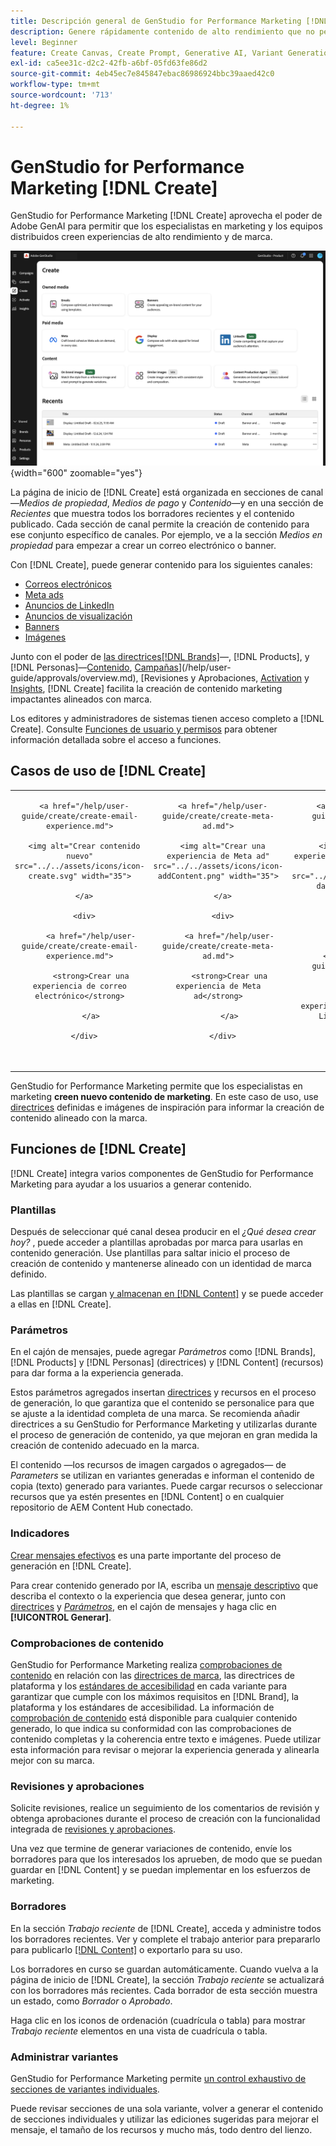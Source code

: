 ```yaml
---
title: Descripción general de GenStudio for Performance Marketing [!DNL Create]
description: Genere rápidamente contenido de alto rendimiento que no pertenezca a la marca con IA generativa en Adobe GenStudio for Performance Marketing [!DNL Create].
level: Beginner
feature: Create Canvas, Create Prompt, Generative AI, Variant Generation, Content Generation
exl-id: ca5ee31c-d2c2-42fb-a6bf-05fd63fe86d2
source-git-commit: 4eb45ec7e845847ebac86986924bbc39aaed42c0
workflow-type: tm+mt
source-wordcount: '713'
ht-degree: 1%

---
```


# GenStudio for Performance Marketing [!DNL Create]

GenStudio for Performance Marketing [!DNL Create] aprovecha el poder de Adobe GenAI para permitir que los especialistas en marketing y los equipos distribuidos creen experiencias de alto rendimiento y de marca.

![Crear inicio](/help/assets/create-home.png){width="600" zoomable="yes"}

La página de inicio de [!DNL Create] está organizada en secciones de canal—_Medios de propiedad_, _Medios de pago_ y _Contenido_—y en una sección de _Recientes_ que muestra todos los borradores recientes y el contenido publicado. Cada sección de canal permite la creación de contenido para ese conjunto específico de canales. Por ejemplo, ve a la sección _Medios en propiedad_ para empezar a crear un correo electrónico o banner.

Con [!DNL Create], puede generar contenido para los siguientes canales:

* [Correos electrónicos](email-experiences.md)
* [Meta ads](meta-experiences.md)
* [Anuncios de LinkedIn](linkedin-experiences.md)
* [Anuncios de visualización](display-ad-experiences.md)
* [Banners](banner-experiences.md)
* [Imágenes](generate-assets.md)

Junto con el poder de [las directrices[!DNL Brands]](/help/user-guide/guidelines/overview.md)—, [!DNL Products], y [!DNL Personas]—[Contenido](/help/user-guide/content/overview.md), [Campañas](/help/user-guide/campaigns/overview.md)](/help/user-guide/approvals/overview.md), [Revisiones y Aprobaciones, [Activation](/help/user-guide/activation/overview.md) y [Insights](/help/user-guide/insights/overview.md), [!DNL Create] facilita la creación de contenido marketing impactantes alineados con marca.

Los editores y administradores de sistemas tienen acceso completo a [!DNL Create]. Consulte [Funciones de usuario y permisos](/help/user-guide/user-roles.md) para obtener información detallada sobre el acceso a funciones.

## Casos de uso de [!DNL Create]

<table style="table-layout:fixed">

<tr style="border: 0;">

   <td align="center" valign="top" width="100">

      <a href="/help/user-guide/create/create-email-experience.md">

      <img alt="Crear contenido nuevo" src="../../assets/icons/icon-create.svg" width="35">

      </a>

      <div>

         <a href="/help/user-guide/create/create-email-experience.md">

         <strong>Crear una experiencia de correo electrónico</strong>

         </a>

      </div>

   </td>

   <td align="center" valign="top" width="100">

      <a href="/help/user-guide/create/create-meta-ad.md">

      <img alt="Crear una experiencia de Meta ad" src="../../assets/icons/icon-addContent.png" width="35">

      </a>

      <div>

         <a href="/help/user-guide/create/create-meta-ad.md">

         <strong>Crear una experiencia de Meta ad</strong>

         </a>

      </div>

   </td>

   <td align="center" valign="top" width="100">

      <a href="/help/user-guide/create/create-linkedin.md">

      <img alt="Crear una experiencia de publicidad de LinkedIn" src="../../assets/icons/icon-dataAnalytics.svg" width="35">

      </a>

      <div>

         <a href="/help/user-guide/create/create-linkedin.md">

         <strong>Crear una experiencia de anuncio de LinkedIn</strong>

         </a>

      </div>

   </td>

   <td align="center" valign="top" width="100">

      <a href="/help/user-guide/create/create-display-ad.md">

      <img alt="Crear una experiencia de anuncio en pantalla" src="../../assets/icons/icon-addTemplate.svg" width="35">

      </a>

      <div>

         <a href="/help/user-guide/create/create-display-ad.md">

         <strong>Crear una experiencia de anuncio en pantalla</strong>

         </a>

      </div>

   </td>

   <td align="center" valign="top" width="100">

      <a href="/help/user-guide/create/create-banner-experience.md">

      <img alt="Crear una banner experiencia" src="../../assets/icons/icon-search.png" width="35">

      </a>

      <div>

         <a href="/help/user-guide/create/create-banner-experience.md">

         <strong>Crear una experiencia de banner</strong>

         </a>

      </div>

   </td>

   <td align="center" valign="top" width="100">

      <a href="/help/user-guide/create/generate-assets.md">

      <img alt="Creación de imágenes" src="../../assets/icons/icon-asset.svg" width="35">

      </a>

      <div>

         <a href="/help/user-guide/create/generate-assets.md">

         <strong>Generar imágenes</strong>

         </a>

      </div>

   </td>

</tr>

</table>

GenStudio for Performance Marketing permite que los especialistas en marketing **creen nuevo contenido de marketing**. En este caso de uso, use [directrices](/help/user-guide/guidelines/overview.md) definidas e imágenes de inspiración para informar la creación de contenido alineado con la marca.

## Funciones de [!DNL Create]

[!DNL Create] integra varios componentes de GenStudio for Performance Marketing para ayudar a los usuarios a generar contenido.

### Plantillas

Después de seleccionar qué canal desea producir en el _¿Qué desea crear hoy?_ , puede acceder a plantillas aprobadas por marca para usarlas en contenido generación. Use plantillas para saltar inicio el proceso de creación de contenido y mantenerse alineado con un identidad de marca definido.

Las plantillas se cargan [y almacenan en [!DNL Content]](/help/user-guide/content/overview.md) y se puede acceder a ellas en [!DNL Create].

### Parámetros

En el cajón de mensajes, puede agregar _Parámetros_ como [!DNL Brands], [!DNL Products] y [!DNL Personas] (directrices) y [!DNL Content] (recursos) para dar forma a la experiencia generada.

Estos parámetros agregados insertan [directrices](/help/user-guide/guidelines/overview.md) y recursos en el proceso de generación, lo que garantiza que el contenido se personalice para que se ajuste a la identidad completa de una marca. Se recomienda añadir directrices a su GenStudio for Performance Marketing y utilizarlas durante el proceso de generación de contenido, ya que mejoran en gran medida la creación de contenido adecuado en la marca.

El contenido —los recursos de imagen cargados o agregados— de _Parameters_ se utilizan en variantes generadas e informan el contenido de copia (texto) generado para variantes. Puede cargar recursos o seleccionar recursos que ya estén presentes en [!DNL Content] o en cualquier repositorio de AEM Content Hub conectado.

### Indicadores

[Crear mensajes efectivos](/help/user-guide/effective-prompts.md) es una parte importante del proceso de generación en [!DNL Create].

Para crear contenido generado por IA, escriba un [mensaje descriptivo](/help/user-guide/effective-prompts.md) que describa el contexto o la experiencia que desea generar, junto con [directrices](/help/user-guide/guidelines/overview.md) y [_Parámetros_](#parameters), en el cajón de mensajes y haga clic en **[!UICONTROL Generar]**.

### Comprobaciones de contenido

GenStudio for Performance Marketing realiza [comprobaciones de contenido](/help/user-guide/guidelines/brand-validation.md#content-check-panel) en relación con las [directrices de marca](/help/user-guide/guidelines/brands.md), las directrices de plataforma y los [estándares de accesibilidad](/help/user-guide/guidelines/overview.md#compliance) en cada variante para garantizar que cumple con los máximos requisitos en [!DNL Brand], la plataforma y los estándares de accesibilidad. La información de [comprobación de contenido](/help/user-guide/guidelines/brand-validation.md#content-check-summary) está disponible para cualquier contenido generado, lo que indica su conformidad con las comprobaciones de contenido completas y la coherencia entre texto e imágenes. Puede utilizar esta información para revisar o mejorar la experiencia generada y alinearla mejor con su marca.

### Revisiones y aprobaciones

Solicite revisiones, realice un seguimiento de los comentarios de revisión y obtenga aprobaciones durante el proceso de creación con la funcionalidad integrada de [revisiones y aprobaciones](/help/user-guide/approvals/overview.md).

Una vez que termine de generar variaciones de contenido, envíe los borradores para que los interesados los aprueben, de modo que se puedan guardar en [!DNL Content] y se puedan implementar en los esfuerzos de marketing.

### Borradores

En la sección _Trabajo reciente_ de [!DNL Create], acceda y administre todos los borradores recientes. Ver y complete el trabajo anterior para prepararlo para publicarlo [[!DNL Content]](/help/user-guide/content/overview.md) o exportarlo para su uso.

Los borradores en curso se guardan automáticamente. Cuando vuelva a la página de inicio de [!DNL Create], la sección _Trabajo reciente_ se actualizará con los borradores más recientes. Cada borrador de esta sección muestra un estado, como _Borrador_ o _Aprobado_.

Haga clic en los iconos de ordenación (cuadrícula o tabla) para mostrar _Trabajo reciente_ elementos en una vista de cuadrícula o tabla.

### Administrar variantes

GenStudio for Performance Marketing permite [un control exhaustivo de secciones de variantes individuales](/help/user-guide/create/manage-variants.md).

Puede revisar secciones de una sola variante, volver a generar el contenido de secciones individuales y utilizar las ediciones sugeridas para mejorar el mensaje, el tamaño de los recursos y mucho más, todo dentro del lienzo.
